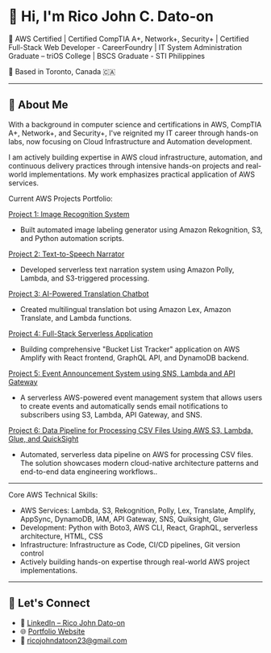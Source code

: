 # 👋 Hi, I'm Rico John C. Dato-on

🎯 AWS Certified | Certified CompTIA A+, Network+, Security+ | Certified Full-Stack Web Developer - CareerFoundry | IT System Administration Graduate – triOS College | BSCS Graduate - STI Philippines

📍 Based in Toronto, Canada 🇨🇦  

---

## 🚀 About Me

With a background in computer science and certifications in AWS, CompTIA A+, Network+, and Security+, I've reignited my IT career through hands-on labs, now focusing on Cloud Infrastructure and Automation development.

I am actively building expertise in AWS cloud infrastructure, automation, and continuous delivery practices through intensive hands-on projects and real-world implementations. My work emphasizes practical application of AWS services.

Current AWS Projects Portfolio:

[Project 1: Image Recognition System](https://github.com/mirjSolution/Image-Recognition-System)

- Built automated image labeling generator using Amazon Rekognition, S3, and Python automation scripts.

[Project 2: Text-to-Speech Narrator](https://github.com/mirjSolution/text-narrator-aws-polly)

- Developed serverless text narration system using Amazon Polly, Lambda, and S3-triggered processing.

[Project 3: AI-Powered Translation Chatbot](https://github.com/mirjSolution/Language-Translation-Bot-using-Amazon-Lex)

- Created multilingual translation bot using Amazon Lex, Amazon Translate, and Lambda functions.

[Project 4: Full-Stack Serverless Application](https://github.com/mirjSolution/Bucket-List-Tracker---AWS-Amplify-Documentation)

- Building comprehensive "Bucket List Tracker" application on AWS Amplify with React frontend, GraphQL API, and DynamoDB backend.

[Project 5: Event Announcement System using SNS, Lambda and API Gateway](https://github.com/mirjSolution/Project5-AWS-Event-Announcement-System)

- A serverless AWS-powered event management system that allows users to create events and automatically sends email notifications to subscribers using S3, Lambda, API Gateway, and SNS.

[Project 6: Data Pipeline for Processing CSV Files Using AWS S3, Lambda, Glue, and QuickSight](https://github.com/mirjSolution/Project6-AWS-Data-Pipeline-Processing-CSV)

- Automated, serverless data pipeline on AWS for processing CSV files. The solution showcases modern cloud-native architecture patterns and end-to-end data engineering workflows..


---
Core AWS Technical Skills:

- AWS Services: Lambda, S3, Rekognition, Polly, Lex, Translate, Amplify, AppSync, DynamoDB, IAM, API Gateway, SNS, Quiksight, Glue
- Development: Python with Boto3, AWS CLI, React, GraphQL, serverless architecture, HTML, CSS
- Infrastructure: Infrastructure as Code, CI/CD pipelines, Git version control
- Actively building hands-on expertise through real-world AWS project implementations.
---

## 💬 Let's Connect

- 🔗 [LinkedIn – Rico John Dato-on](https://www.linkedin.com/in/rico-john-dato-on)
- 🌐 [Portfolio Website](https://ricodatoon.netlify.app)
- 📧 ricojohndatoon23@gmail.com
